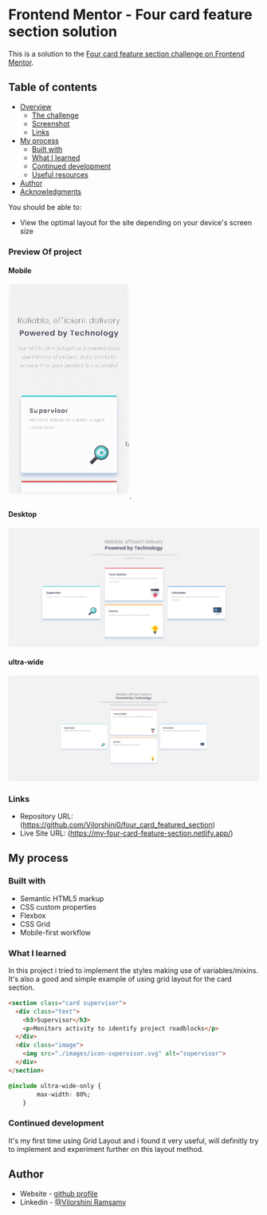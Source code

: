 # Frontend Mentor - Four card feature section solution

This is a solution to the [Four card feature section challenge on Frontend Mentor](https://www.frontendmentor.io/challenges/four-card-feature-section-weK1eFYK).

## Table of contents

- [Overview](#overview)
  - [The challenge](#the-challenge)
  - [Screenshot](#screenshot)
  - [Links](#links)
- [My process](#my-process)
  - [Built with](#built-with)
  - [What I learned](#what-i-learned)
  - [Continued development](#continued-development)
  - [Useful resources](#useful-resources)
- [Author](#author)
- [Acknowledgments](#acknowledgments)


You should be able to:

- View the optimal layout for the site depending on your device's screen size

### Preview Of project
#### Mobile
![Design preview mobile version](./images/mobile.gif).
#### Desktop
![Design preview desktop version](./images/desktop.png)
#### ultra-wide
![Design preview tablet version](./images/ultra-wide.png)


### Links

- Repository URL: (https://github.com/Vilorshini0/four_card_featured_section)
- Live Site URL: (https://my-four-card-feature-section.netlify.app/)

## My process

### Built with

- Semantic HTML5 markup
- CSS custom properties
- Flexbox
- CSS Grid
- Mobile-first workflow


### What I learned

In this project i tried to implement the styles making use of variables/mixins. It's also a good and simple example of using grid layout for the card section.

```html using section tag
<section class="card supervisor">
  <div class="text">
    <h3>Supervisor</h3>
    <p>Monitors activity to identify project roadblocks</p>
  </div>
  <div class="image">
    <img src="./images/icon-supervisor.svg" alt="supervisor">
  </div>
</section>
```
```css using mixins
@include ultra-wide-only {
        max-width: 80%;
    }
```

### Continued development

It's my first time using Grid Layout and i found it very useful, will definitly try to implement and experiment further on this layout method.


## Author

- Website - [github profile](https://github.com/Vilorshini0)
- Linkedin - [@Vilorshini Ramsamy](https://www.linkedin.com/in/vilorshiniramsamy/)




